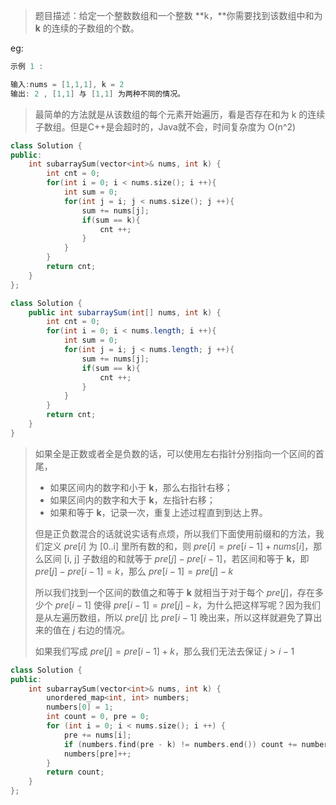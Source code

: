 > 题目描述：给定一个整数数组和一个整数 **k，**你需要找到该数组中和为 **k** 的连续的子数组的个数。
>

eg:

```java
示例 1 :

输入:nums = [1,1,1], k = 2
输出: 2 , [1,1] 与 [1,1] 为两种不同的情况。
```
>最简单的方法就是从该数组的每个元素开始遍历，看是否存在和为 k 的连续子数组。但是C++是会超时的，Java就不会，时间复杂度为 O(n^2)
```C++
class Solution {
public:
    int subarraySum(vector<int>& nums, int k) {
        int cnt = 0;
        for(int i = 0; i < nums.size(); i ++){
            int sum = 0;
            for(int j = i; j < nums.size(); j ++){
                sum += nums[j];
                if(sum == k){
                    cnt ++;
                }
            }
        }
        return cnt;
    }
};
```
```jAVA
class Solution {
    public int subarraySum(int[] nums, int k) {
        int cnt = 0;
        for(int i = 0; i < nums.length; i ++){
            int sum = 0;
            for(int j = i; j < nums.length; j ++){
                sum += nums[j];
                if(sum == k){
                    cnt ++;
                }
            }
        }
        return cnt;
    }
}
```
> 如果全是正数或者全是负数的话，可以使用左右指针分别指向一个区间的首尾，
>
> - 如果区间内的数字和小于 **k**，那么右指针右移；
> - 如果区间内的数字和大于 **k**，左指针右移；
> - 如果和等于 **k**，记录一次，重复上述过程直到到达上界。
>
> 但是正负数混合的话就说实话有点烦，所以我们下面使用前缀和的方法，我们定义 $pre[i]$ 为 \[0..i] 里所有数的和，则 $\textit{pre}[i]=\textit{pre}[i-1]+\textit{nums}[i]$，那么区间 [i, j] 子数组的和就等于 $pre[j]-pre[i-1]$，若区间和等于 **k**，即  $pre[j]-pre[i-1]=k$，那么 $pre[i-1] = pre[j] - k$
>
> 所以我们找到一个区间的数值之和等于 **k** 就相当于对于每个 $pre[j]$，存在多少个 $pre[i-1]$ 使得 $pre[i-1] = pre[j] - k$，为什么把这样写呢？因为我们是从左遍历数组，所以 $pre[j]$ 比 $pre[i-1]$ 晚出来，所以这样就避免了算出来的值在 $j$  右边的情况。
>
> 如果我们写成 $pre[j] = pre[i-1]+k$，那么我们无法去保证 $j > i - 1$

```C++
class Solution {
public:
    int subarraySum(vector<int>& nums, int k) {
        unordered_map<int, int> numbers;
        numbers[0] = 1;
        int count = 0, pre = 0;
        for (int i = 0; i < nums.size(); i ++) {
            pre += nums[i];
            if (numbers.find(pre - k) != numbers.end()) count += numbers[pre - k];
            numbers[pre]++;
        }
        return count;
    }
};
```


